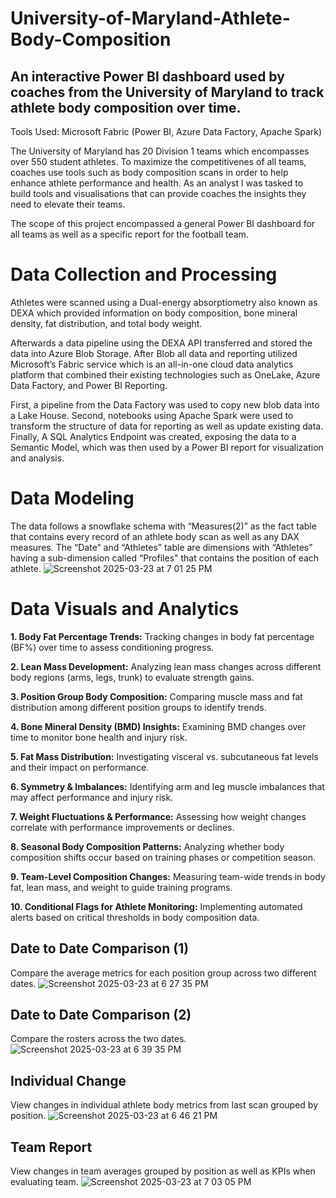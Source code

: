 # University-of-Maryland-Athlete-Body-Composition
## An interactive Power BI dashboard used by coaches from the University of Maryland to track athlete body composition over time.
Tools Used: Microsoft Fabric (Power BI, Azure Data Factory, Apache Spark)

The University of Maryland has 20 Division 1 teams which encompasses over 550 student athletes. To maximize the competitivenes of all teams, coaches use tools such as body composition scans in order to help enhance athlete performance and health. As an analyst I was tasked to build tools and visualisations that can provide coaches the insights they need to elevate their teams.

The scope of this project encompassed a general Power BI dashboard for all teams as well as a specific report for the football team. 
# Data Collection and Processing
Athletes were scanned using a Dual-energy absorptiometry also known as DEXA which provided information on body composition, bone mineral density, fat distribution, and total body weight. 

Afterwards a data pipeline using the DEXA API transferred and stored the data into Azure Blob Storage. After Blob all data and reporting utilized Microsoft’s Fabric service which is an all-in-one cloud data analytics platform that combined their existing technologies such as OneLake, Azure Data Factory, and Power BI Reporting. 

First, a pipeline from the Data Factory was used to copy new blob data into a Lake House. Second, notebooks using Apache Spark were used to transform the structure of data for reporting as well as update existing data. Finally, A SQL Analytics Endpoint was created, exposing the data to a Semantic Model, which was then used by a Power BI report for visualization and analysis.

# Data Modeling
The data follows a snowflake schema with “Measures(2)” as the fact table that contains every record of an athlete body scan as well as any DAX measures. The “Date” and “Athletes” table are dimensions with “Athletes” having a sub-dimension called “Profiles" that contains the position of each athlete.
![Screenshot 2025-03-23 at 7 01 25 PM](https://github.com/user-attachments/assets/6f81f406-99f5-4f95-a10f-f4b86cd2c65f)
# Data Visuals and Analytics

**1. Body Fat Percentage Trends:**
Tracking changes in body fat percentage (BF%) over time to assess conditioning progress.

**2. Lean Mass Development:**
Analyzing lean mass changes across different body regions (arms, legs, trunk) to evaluate strength gains.

**3. Position Group Body Composition:**
Comparing muscle mass and fat distribution among different position groups to identify trends.

**4. Bone Mineral Density (BMD) Insights:**
Examining BMD changes over time to monitor bone health and injury risk.

**5. Fat Mass Distribution:**
Investigating visceral vs. subcutaneous fat levels and their impact on performance.

**6. Symmetry & Imbalances:**
Identifying arm and leg muscle imbalances that may affect performance and injury risk.

**7. Weight Fluctuations & Performance:**
Assessing how weight changes correlate with performance improvements or declines.

**8. Seasonal Body Composition Patterns:**
Analyzing whether body composition shifts occur based on training phases or competition season.

**9. Team-Level Composition Changes:**
Measuring team-wide trends in body fat, lean mass, and weight to guide training programs.

**10. Conditional Flags for Athlete Monitoring:**
Implementing automated alerts based on critical thresholds in body composition data.

## Date to Date Comparison (1)
Compare the average metrics for each position group across two different dates.
![Screenshot 2025-03-23 at 6 27 35 PM](https://github.com/user-attachments/assets/e2c3da3b-144e-4368-b97f-619cadd736e2)
## Date to Date Comparison (2)
Compare the rosters across the two dates.
![Screenshot 2025-03-23 at 6 39 35 PM](https://github.com/user-attachments/assets/5dc393b3-f85f-4ba2-93d4-f32967c60723)
## Individual Change
View changes in individual athlete body metrics from last scan grouped by position.
![Screenshot 2025-03-23 at 6 46 21 PM](https://github.com/user-attachments/assets/7b8c5575-9458-4b11-84eb-1c921e371a25)
## Team Report
View changes in team averages grouped by position as well as KPIs when evaluating team.
![Screenshot 2025-03-23 at 7 03 05 PM](https://github.com/user-attachments/assets/aab4321e-b9f4-43d7-a134-5fa4927c5f83)

